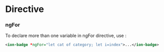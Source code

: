 # Directive

### ngFor

To declare more than one variable in ngFor directive, use :

```xml
<ion-badge *ngFor="let cat of category; let i=index">...</ion-badge>
```
